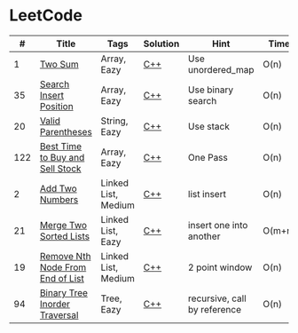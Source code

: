 # LeetCode

| # | Title | Tags | Solution | Hint | Time | Space |
|---| ----- | -------- | ---------- | ---------- | ---------- | ---------- |
|1| [Two Sum](https://leetcode.com/problems/two-sum/) | Array, Eazy | [C++](./source/cpp/TwoSum/TwoSum.cpp) | Use unordered_map | O(n) | O(n) |
|35| [Search Insert Position](https://leetcode.com/problems/search-insert-position/) | Array, Eazy | [C++](./source/cpp/SearchInsertPosition/SearchInsertPosition.cpp) | Use binary search | O(n) | O(1) |
|20| [Valid Parentheses](https://leetcode.com/problems/valid-parentheses/) | String, Eazy | [C++](./source/cpp/ValidParentheses/ValidParentheses.cpp) | Use stack | O(n) | O(1) |
|122| [Best Time to Buy and Sell Stock](https://leetcode.com/problems/best-time-to-buy-and-sell-stock/) | Array, Eazy | [C++](./source/cpp/BestTimeToBuyAndSellStock/BestTimeToBuyAndSellStock.cpp) | One Pass | O(n) | O(1) |
|2| [Add Two Numbers](https://leetcode.com/problems/add-two-numbers/) | Linked List, Medium | [C++](./source/cpp/AddTwoNumbers/AddTwoNumbers.cpp) | list insert | O(n) | O(1) |
|21| [Merge Two Sorted Lists](https://leetcode.com/problems/merge-two-sorted-lists/) | Linked List, Eazy | [C++](./source/cpp/MergeTwoSortedLists/MergeTwoSortedLists.cpp) | insert one into another | O(m+n) | O(1) |
|19| [Remove Nth Node From End of List](https://leetcode.com/problems/remove-nth-node-from-end-of-list/) | Linked List, Medium | [C++](./source/cpp/RemoveNthNodeFromEndofList/RemoveNthNodeFromEndofList.cpp) | 2 point window | O(n) | O(1) |
|94| [Binary Tree Inorder Traversal](https://leetcode.com/problems/binary-tree-inorder-traversal/) | Tree, Eazy | [C++](./source/cpp/BinaryTreeInorderTraversal/BinaryTreeInorderTraversal.cpp) | recursive, call by reference  | O(n) | O(n) |